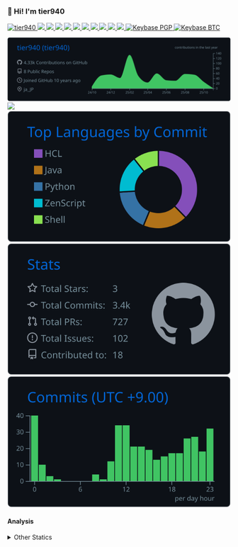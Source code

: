 ### 👋 Hi! I'm tier940

<p align="left"> 
  <a href="https://github.com/tier940/tier940/">
    <img src="https://komarev.com/ghpvc/?username=tier940" alt="tier940" />
  </a>
  <a href="http://twitter.com/tier940">
    <img height="20" src="https://img.shields.io/twitter/follow/tier940?label=Twitter&logo=twitter&style=flat" />
  </a>
  <a href="https://github.com/tier940">
    <img height="20" src="https://img.shields.io/github/followers/tier940?label=follow&logo=github&style=flat" />
  </a>
  <a href="https://www.reddit.com/user/tier940">
    <img height="20" src="https://img.shields.io/reddit/user-karma/combined/tier940?label=Reddit&logo=reddit&style=flat" />
  </a>
  <a href="https://stackoverflow.com/users/17317833/tier940">
    <img height="20" src="https://img.shields.io/stackexchange/stackoverflow/r/17317833?label=StackOverflow&logo=stack-overflow&style=flat" />
  </a>
  <a href="https://zenn.dev/tier940">
    <img height="20" src="https://zenn.badge.nikaera.com/s/tier940/likes" />
  </a>
  <a href="https://zenn.dev/tier940">
    <img height="20" src="https://zenn.badge.nikaera.com/s/tier940/followers" />
  </a>
  <a href="https://zenn.dev/tier940">
    <img height="20" src="https://zenn.badge.nikaera.com/s/tier940/articles" />
  </a>
  <a href="http://qiita.com/tier940">
    <img height="20" src="https://qiita-badge.apiapi.app/s/tier940/posts.svg" />
  </a>
  <a href="http://qiita.com/tier940">
    <img height="20" src="https://qiita-badge.apiapi.app/s/tier940/contributions.svg" />
  </a>
  <a href="https://github.com/tier940/tier940/">
    <img height="20" src="https://github.com/tier940/tier940/actions/workflows/main.yml/badge.svg" />
  </a>
  <a href="https://keybase.io/tier940">
    <img alt="Keybase PGP" src="https://img.shields.io/keybase/pgp/tier940">
  </a>
  <a href="https://keybase.io/tier940">
    <img alt="Keybase BTC" src="https://img.shields.io/keybase/btc/tier940">
  </a>
</p>

[![](https://raw.githubusercontent.com/tier940/tier940/main/profile-summary-card-output/github_dark/0-profile-details.svg)](https://github.com/vn7n24fzkq/github-profile-summary-cards)
[![](https://raw.githubusercontent.com/tier940/tier940/main/profile-summary-card-output/github_dark/1-repos-per-language.svg)](https://github.com/vn7n24fzkq/github-profile-summary-cards) [![](https://raw.githubusercontent.com/tier940/tier940/main/profile-summary-card-output/github_dark/2-most-commit-language.svg)](https://github.com/vn7n24fzkq/github-profile-summary-cards)
[![](https://raw.githubusercontent.com/tier940/tier940/main/profile-summary-card-output/github_dark/3-stats.svg)](https://github.com/vn7n24fzkq/github-profile-summary-cards) [![](https://raw.githubusercontent.com/tier940/tier940/main/profile-summary-card-output/github_dark/4-productive-time.svg)](https://github.com/vn7n24fzkq/github-profile-summary-cards)


#### Analysis
<!-- <img height="150" src="https://github.com/tier940/tier940/blob/master/images/stat.svg" alt="Alternative Text"/> -->

<details>
  <summary>Other Statics</summary>
  <!--START_SECTION:waka-->
![Code Time](http://img.shields.io/badge/Code%20Time-4%2C485%20hrs-blue)

**🐱 My GitHub Data** 

> 📦 35.5 kB Used in GitHub's Storage 
 > 
> 💼 Opted to Hire
 > 
> 📜 8 Public Repositories 
 > 
> 🔑 5 Private Repositories 
 > 
**I'm an Early 🐤** 

```text
🌞 Morning                3044 commits        ████░░░░░░░░░░░░░░░░░░░░░   16.66 % 
🌆 Daytime                6564 commits        █████████░░░░░░░░░░░░░░░░   35.92 % 
🌃 Evening                6747 commits        █████████░░░░░░░░░░░░░░░░   36.93 % 
🌙 Night                  1917 commits        ███░░░░░░░░░░░░░░░░░░░░░░   10.49 % 
```
📅 **I'm Most Productive on Sunday** 

```text
Monday                   1861 commits        ███░░░░░░░░░░░░░░░░░░░░░░   10.18 % 
Tuesday                  2953 commits        ████░░░░░░░░░░░░░░░░░░░░░   16.16 % 
Wednesday                2307 commits        ███░░░░░░░░░░░░░░░░░░░░░░   12.63 % 
Thursday                 1835 commits        ███░░░░░░░░░░░░░░░░░░░░░░   10.04 % 
Friday                   2569 commits        ████░░░░░░░░░░░░░░░░░░░░░   14.06 % 
Saturday                 3366 commits        █████░░░░░░░░░░░░░░░░░░░░   18.42 % 
Sunday                   3381 commits        █████░░░░░░░░░░░░░░░░░░░░   18.50 % 
```


📊 **This Week I Spent My Time On** 

```text
🕑︎ Time Zone: Asia/Tokyo

💬 Programming Languages: 
Other                    26 hrs 32 mins      ██████████████████████░░░   86.70 % 
Java                     1 hr 56 mins        ██░░░░░░░░░░░░░░░░░░░░░░░   06.36 % 
Markdown                 1 hr 18 mins        █░░░░░░░░░░░░░░░░░░░░░░░░   04.25 % 
JSON                     11 mins             ░░░░░░░░░░░░░░░░░░░░░░░░░   00.65 % 
YAML                     10 mins             ░░░░░░░░░░░░░░░░░░░░░░░░░   00.56 % 

🔥 Editors: 
Edge                     26 hrs 18 mins      █████████████████████░░░░   85.97 % 
IntelliJ IDEA            2 hrs 38 mins       ██░░░░░░░░░░░░░░░░░░░░░░░   08.66 % 
VS Code                  1 hr 38 mins        █░░░░░░░░░░░░░░░░░░░░░░░░   05.37 % 

💻 Operating System: 
Windows                  27 hrs 31 mins      ██████████████████████░░░   89.94 % 
Mac                      3 hrs 4 mins        ███░░░░░░░░░░░░░░░░░░░░░░   10.06 % 
```

**I Mostly Code in Java** 

```text
Java                     17 repos            █████████████░░░░░░░░░░░░   53.12 % 
ZenScript                3 repos             ██░░░░░░░░░░░░░░░░░░░░░░░   09.38 % 
Shell                    2 repos             ██░░░░░░░░░░░░░░░░░░░░░░░   06.25 % 
Python                   2 repos             ██░░░░░░░░░░░░░░░░░░░░░░░   06.25 % 
HTML                     1 repo              █░░░░░░░░░░░░░░░░░░░░░░░░   03.12 % 
```



**Timeline**

![Lines of Code chart](https://raw.githubusercontent.com/tier940/tier940/main/assets/bar_graph.png)


 Last Updated on 20/09/2024 01:26:01 UTC
<!--END_SECTION:waka-->
</details>
